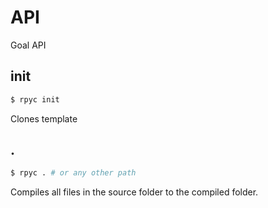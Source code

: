 # API
Goal API
## init
```bash
$ rpyc init
```
Clones template
## .
```bash
$ rpyc . # or any other path
```
Compiles all files in the source folder to the compiled folder.
